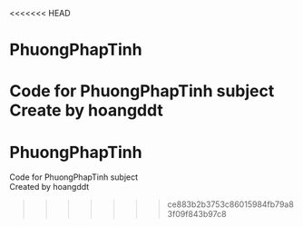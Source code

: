 <<<<<<< HEAD
# PhuongPhapTinh
Code for PhuongPhapTinh subject  
Create by hoangddt
=======
# PhuongPhapTinh
Code for PhuongPhapTinh subject  
Created by hoangddt
>>>>>>> ce883b2b3753c86015984fb79a83f09f843b97c8
